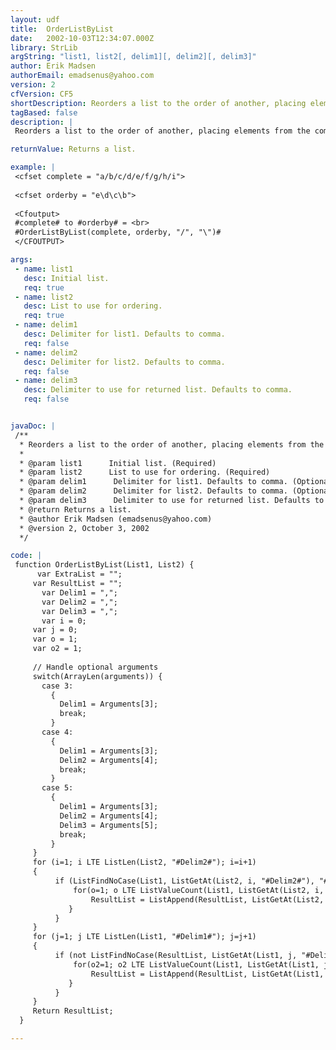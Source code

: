 ```yaml
---
layout: udf
title:  OrderListByList
date:   2002-10-03T12:34:07.000Z
library: StrLib
argString: "list1, list2[, delim1][, delim2][, delim3]"
author: Erik Madsen
authorEmail: emadsenus@yahoo.com
version: 2
cfVersion: CF5
shortDescription: Reorders a list to the order of another, placing elements from the complete list not found in the second at the end of the reordered list.
tagBased: false
description: |
 Reorders a list to the order of another, placing elements from the complete list not found in the second at the end of the reordered list.

returnValue: Returns a list.

example: |
 <cfset complete = "a/b/c/d/e/f/g/h/i">
 
 <cfset orderby = "e\d\c\b">
 
 <Cfoutput>
 #complete# to #orderby# = <br>
 #OrderListByList(complete, orderby, "/", "\")#
 </CFOUTPUT>

args:
 - name: list1
   desc: Initial list.
   req: true
 - name: list2
   desc: List to use for ordering.
   req: true
 - name: delim1
   desc: Delimiter for list1. Defaults to comma.
   req: false
 - name: delim2
   desc: Delimiter for list2. Defaults to comma.
   req: false
 - name: delim3
   desc: Delimiter to use for returned list. Defaults to comma.
   req: false


javaDoc: |
 /**
  * Reorders a list to the order of another, placing elements from the complete list not found in the second at the end of the reordered list.
  * 
  * @param list1      Initial list. (Required)
  * @param list2      List to use for ordering. (Required)
  * @param delim1      Delimiter for list1. Defaults to comma. (Optional)
  * @param delim2      Delimiter for list2. Defaults to comma. (Optional)
  * @param delim3      Delimiter to use for returned list. Defaults to comma. (Optional)
  * @return Returns a list. 
  * @author Erik Madsen (emadsenus@yahoo.com) 
  * @version 2, October 3, 2002 
  */

code: |
 function OrderListByList(List1, List2) {
      var ExtraList = "";
     var ResultList = "";
       var Delim1 = ",";
       var Delim2 = ",";
       var Delim3 = ",";
       var i = 0;
     var j = 0;
     var o = 1;
     var o2 = 1;
     
     // Handle optional arguments
     switch(ArrayLen(arguments)) {
       case 3:
         {
           Delim1 = Arguments[3];
           break;
         }
       case 4:
         {
           Delim1 = Arguments[3];
           Delim2 = Arguments[4];
           break;
         }
       case 5:
         {
           Delim1 = Arguments[3];
           Delim2 = Arguments[4];          
           Delim3 = Arguments[5];
           break;
         }        
     }
     for (i=1; i LTE ListLen(List2, "#Delim2#"); i=i+1)
     {
          if (ListFindNoCase(List1, ListGetAt(List2, i, "#Delim2#"), "#Delim1#")){
              for(o=1; o LTE ListValueCount(List1, ListGetAt(List2, i, "#Delim2#") , "#Delim1#"); o=o+1){
                  ResultList = ListAppend(ResultList, ListGetAt(List2, i, "#Delim2#"), "#Delim3#");
             }
          }
     }
     for (j=1; j LTE ListLen(List1, "#Delim1#"); j=j+1)
     {
          if (not ListFindNoCase(ResultList, ListGetAt(List1, j, "#Delim1#"), "#Delim3#")){
              for(o2=1; o2 LTE ListValueCount(List1, ListGetAt(List1, j, "#Delim1#") , "#Delim1#"); o2=o2+1){
                  ResultList = ListAppend(ResultList, ListGetAt(List1, j, "#Delim1#"), "#Delim3#");
             }
          }
     }
     Return ResultList;
  }

---
```


